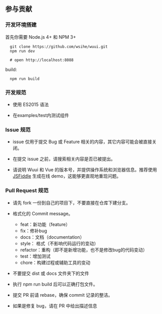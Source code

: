 ## 参与贡献

### 开发环境搭建

首先你需要 Node.js 4+ 和 NPM 3+

```
  git clone https://github.com/wsihe/wuui.git
  npm run dev

  # open http://localhost:8088
```
build:

```
  npm run build
```
### 开发规范

- 使用 ES2015 语法

- 在examples/test内测试组件

### Issue 规范

- issue 仅用于提交 Bug 或 Feature 相关的内容，其它内容可能会被直接关闭。

- 在提交 issue 之前，请搜索相关内容是否已被提出。

- 请说明 Wuui 和 Vue 的版本号，并提供操作系统和浏览器信息。推荐使用 [JSFiddle](https://jsfiddle.net/) 生成在线 demo，这能够更直观地重现问题。

### Pull Request 规范

- 请先 fork 一份到自己的项目下，不要直接在仓库下建分支。

- 格式化的 Commit message。

	- feat：新功能（feature）
	- fix：修补bug
	- docs：文档（documentation）
	- style： 格式（不影响代码运行的变动）
	- refactor：重构（即不是新增功能，也不是修改bug的代码变动）
	- test：增加测试
	- chore：构建过程或辅助工具的变动

- 不要提交 dist 或 docs 文件夹下的文件

- 执行 npm run build 后可以正确打包文件。

- 提交 PR 前请 rebase，确保 commit 记录的整洁。

- 如果是修复 bug，请在 PR 中给出描述信息